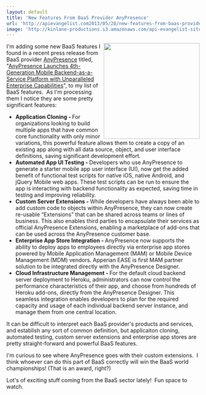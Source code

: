 ```yaml
---
layout: default
title: 'New Features From BaaS Provider AnyPresence'
url: 'http://apievangelist.com2013/05/28/new-features-from-baas-provider-anypresence/'
image: 'http://kinlane-productions.s3.amazonaws.com/api-evangelist-site/blog/anypresense-logo.png'
---
```



<p>
     <a href="http://www.anypresence.com/" target="_blank"><img src="http://kinlane-productions.s3.amazonaws.com/api-evangelist-site/company/anypresense_logo_New.png"  width="250" align="right" /></a>
</p>
<p>
     I'm adding some new BaaS features I found in a recent press release from BaaS provider <a title="AnyPresence" href="http://www.anypresence.com/">AnyPresence</a> titled, "<a href="http://www.anypresence.com/press-release/AnyPresence_Launches_4th-Generation_Mobile_Backend_as_a_Service_Platform.php">AnyPresence Launches 4th-Generation Mobile Backend-as-a-Service Platform with Unparalleled Enterprise Capabilities</a>", to my list of BaaS features.  As I'm processing them I notice they are some pretty significant features:
</p>
<ul >
     <li>
          <strong>Application Cloning - </strong>For organizations looking to build multiple apps that have common core functionality with only minor variations, this powerful feature allows them to create a copy of an existing app along with all data source, object, and user interface definitions, saving significant development effort.
     </li>
     <li>
          <strong>Automated App UI Testing - </strong>Developers who use AnyPresence to generate a starter mobile app user interface (UI), now get the added benefit of functional test scripts for native iOS, native Android, and jQuery Mobile web apps. These test scripts can be run to ensure the app is interacting with backend functionality as expected, saving time in testing and improving reliability.
     </li>
     <li>
          <strong>Custom Server Extensions - </strong>While developers have always been able to add custom code to objects within AnyPresence, they can now create re-usable “Extensions” that can be shared across teams or lines of business. This also enables third parties to encapsulate their services as official AnyPresence Extensions, enabling a marketplace of add-ons that can be used across the AnyPresence customer base.
     </li>
     <li>
          <strong>Enterprise App Store Integration - </strong>AnyPresence now supports the ability to deploy apps to employees directly via enterprise app stores powered by Mobile Application Management (MAM) or Mobile Device Management (MDM) vendors. Apperian EASE is first MAM partner solution to be integrated directly with the AnyPresence Designer.
     </li>
     <li>
          <strong>Cloud Infrastructure Management - </strong>For the default cloud backend server deployment to Heroku, administrators can now control the performance characteristics of their app, and choose from hundreds of Heroku add-ons, directly from the AnyPresence Designer. This seamless integration enables developers to plan for the required capacity and usage of each individual backend server instance, and manage them from one central location.
     </li>
</ul>
<p>
     It can be difficult to interpret each BaaS provider's products and services, and establish any sort of common definition, but applicaiton cloning, automated testing, custom server extensions and enterprise app stores are pretty straight-forward and powerful BaaS features.
</p>
<p>
     I'm curious to see where AnyPresence goes with their custom extensions.  I think whoever can do this part of BaaS correctly will win the BaaS world championships! (That is an award, right?)
</p>
<p>
     Lot's of exciting stuff coming from the BaaS sector lately!  Fun space to watch.
</p>
